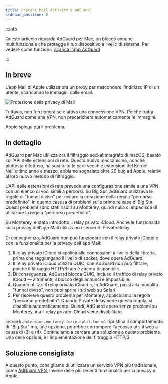 ```yaml
---
title: Protect Mail Activity e AdGuard
sidebar_position: 8
---
```


:::info

Questo articolo riguarda AdGuard per Mac, un blocco annunci multifunzionale che protegge il tuo dispositivo a livello di sistema. Per vedere come funziona, [scarica l'app AdGuard](https://agrd.io/download-kb-adblock)

:::

## In breve

L'app Mail di Apple utilizza ora un proxy per nascondere l'indirizzo IP di un utente, scaricando le immagini dalle email.

![Protezione della privacy di Mail](https://cdn.adtidy.org/content/kb/ad_blocker/mac/mac_protectMailActivity.jpg)

Tuttavia, non funzionerà se è attiva una connessione VPN. Poiché tratta AdGuard come una VPN, non precaricherà automaticamente le immagini.

Apple spiega [qui](https://support.apple.com/HT212797) il problema.

## In dettaglio

AdGuard per Mac utilizza ora il filtraggio socket integrato di macOS, basato sull'API delle estensioni di rete. Questo nuovo meccanismo, nonché piuttosto difettoso, ha sostituito le care vecchie estensioni del Kernel. Nell'ultimo anno e mezzo, abbiamo segnalato oltre 20 bug ad Apple, relativi al loro nuovo metodo di filtraggio.

L'API delle estensioni di rete prevede una configurazione simile a una VPN con un elenco di voci simili a percorsi. Su Big Sur, AdGuard utilizzava le regole di "tunnel diviso" per evitare la creazione della regola "percorso predefinito", in quanto casusa di problemi sulle prime release di Big Sur. Questi problemi sono stati risolti su Monterey, quindi nulla ci impedisce di utilizzare la regola "percorso predefinito".

Su Monterey, è stato introdotto il relay privato iCloud. Anche le funzionalità sulla privacy dell'app Mail utilizzano i server di Private Relay.

Di conseguenza, AdGuard non può funzionare con il relay privato iCloud e con le funzionalità per la privacy dell'app Mail:

1. Il relay privato iCloud si applica alle connessioni a livello della libreria, prima che raggiungano il livello di socket, dove opera AdGuard.
2. Il relay privato iCloud utilizza QUIC, che AdGuard non può filtrare, poiché il filtraggio HTTP/3 non è ancora disponibile.
3. Di conseguenza, AdGuard blocca QUIC, incluso il traffico di relay privato iCloud — altrimenti, il blocco degli annunci è impossibile.
4. Quando utilizzi il relay privato iCloud e, in AdGuard, passi alla modalità "tunnel diviso", non puoi aprire i siti web su Safari.
5. Per risolvere questo problema per Monterey, applichiamo la regola "percorso predefinito". Quando Private Relay vede questa regola, si disabilita automaticamente. Quindi, AdGuard opera senza problemi su Monterey, ma il relay privato iCloud viene disabilitato.

`network.extension.monterey.force.split.tunnel` ripristina il comportamento di "Big Sur" ma, tale opzione, potrebbe corrompere l'accesso ai siti web a causa di (3) e (4). Continuiamo a cercare una soluzione a questo problema. Una delle opzioni, è l'implementazione del filtraggio HTTP/3.

## Soluzione consigliata

A questo punto, consigliamo di utilizzare un servizio VPN più tradizionale, come [AdGuard VPN](https://adguard-vpn.com/), invece delle più recenti funzionalità per la privacy di Apple.
